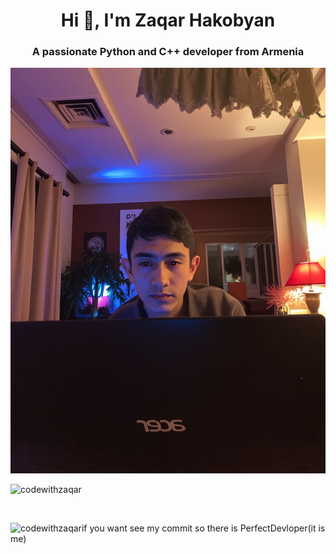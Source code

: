 <h1 align="center">Hi 👋, I'm Zaqar Hakobyan</h1>
<h3 align="center">A passionate Python and C++ developer from Armenia</h3>

<img src="image (2).png"></img>

<p align="left"> <img src="https://komarev.com/ghpvc/?username=codewithzaqar&label=Profile%20views&color=0e75b6&style=flat" alt="codewithzaqar" /> </p>

<p align="left"> <a href="https://twitter.com/" target="blank"><img src="https://img.shields.io/twitter/follow/?logo=twitter&style=for-the-badge" alt="" /></a> </p>

<p><img align="left" src="https://github-readme-stats.vercel.app/api/top-langs?username=codewithzaqar&show_icons=true&locale=en&layout=compact" alt="codewithzaqar" /></p>

if you want see my commit so there is PerfectDevloper(it is me)
